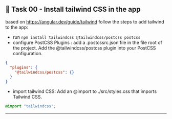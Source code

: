 ## 🔐 Task 00 - Install tailwind CSS in the app

based on https://angular.dev/guide/tailwind follow the steps to add tailwind to the app:

- run ```npm install tailwindcss @tailwindcss/postcss postcss```
- configure PostCSS Plugins : add a .postcssrc.json file in the file root of the project. Add the @tailwindcss/postcss plugin into your PostCSS configuration.
```json
{
  "plugins": {
    "@tailwindcss/postcss": {}
  }
}
```

- import tailwind CSS: Add an @import to ./src/styles.css that imports Tailwind CSS.
```css
@import "tailwindcss";
```

---